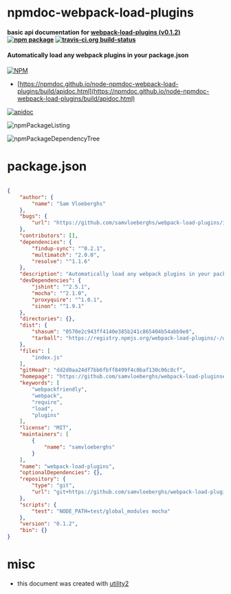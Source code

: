 # npmdoc-webpack-load-plugins

#### basic api documentation for  [webpack-load-plugins (v0.1.2)](https://github.com/samvloeberghs/webpack-load-plugins#readme)  [![npm package](https://img.shields.io/npm/v/npmdoc-webpack-load-plugins.svg?style=flat-square)](https://www.npmjs.org/package/npmdoc-webpack-load-plugins) [![travis-ci.org build-status](https://api.travis-ci.org/npmdoc/node-npmdoc-webpack-load-plugins.svg)](https://travis-ci.org/npmdoc/node-npmdoc-webpack-load-plugins)

#### Automatically load any webpack plugins in your package.json

[![NPM](https://nodei.co/npm/webpack-load-plugins.png?downloads=true&downloadRank=true&stars=true)](https://www.npmjs.com/package/webpack-load-plugins)

- [https://npmdoc.github.io/node-npmdoc-webpack-load-plugins/build/apidoc.html](https://npmdoc.github.io/node-npmdoc-webpack-load-plugins/build/apidoc.html)

[![apidoc](https://npmdoc.github.io/node-npmdoc-webpack-load-plugins/build/screenCapture.buildCi.browser.%252Ftmp%252Fbuild%252Fapidoc.html.png)](https://npmdoc.github.io/node-npmdoc-webpack-load-plugins/build/apidoc.html)

![npmPackageListing](https://npmdoc.github.io/node-npmdoc-webpack-load-plugins/build/screenCapture.npmPackageListing.svg)

![npmPackageDependencyTree](https://npmdoc.github.io/node-npmdoc-webpack-load-plugins/build/screenCapture.npmPackageDependencyTree.svg)



# package.json

```json

{
    "author": {
        "name": "Sam Vloeberghs"
    },
    "bugs": {
        "url": "https://github.com/samvloeberghs/webpack-load-plugins/issues"
    },
    "contributors": [],
    "dependencies": {
        "findup-sync": "^0.2.1",
        "multimatch": "2.0.0",
        "resolve": "^1.1.6"
    },
    "description": "Automatically load any webpack plugins in your package.json",
    "devDependencies": {
        "jshint": "^2.5.1",
        "mocha": "^2.1.0",
        "proxyquire": "^1.0.1",
        "sinon": "^1.9.1"
    },
    "directories": {},
    "dist": {
        "shasum": "0570e2c943ff4140e385b241c865404b54abb9e8",
        "tarball": "https://registry.npmjs.org/webpack-load-plugins/-/webpack-load-plugins-0.1.2.tgz"
    },
    "files": [
        "index.js"
    ],
    "gitHead": "dd2d0aa24df7bb6fbff8499f4c0baf130c06c8cf",
    "homepage": "https://github.com/samvloeberghs/webpack-load-plugins#readme",
    "keywords": [
        "webpackfriendly",
        "webpack",
        "require",
        "load",
        "plugins"
    ],
    "license": "MIT",
    "maintainers": [
        {
            "name": "samvloeberghs"
        }
    ],
    "name": "webpack-load-plugins",
    "optionalDependencies": {},
    "repository": {
        "type": "git",
        "url": "git+https://github.com/samvloeberghs/webpack-load-plugins.git"
    },
    "scripts": {
        "test": "NODE_PATH=test/global_modules mocha"
    },
    "version": "0.1.2",
    "bin": {}
}
```



# misc
- this document was created with [utility2](https://github.com/kaizhu256/node-utility2)
